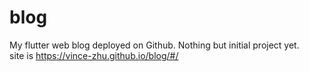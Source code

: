 # blog

My flutter web blog deployed on Github.
Nothing but initial project yet.  
site is https://vince-zhu.github.io/blog/#/

